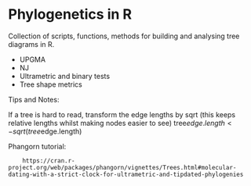 # Phylogenetics in R

Collection of scripts, functions, methods for building and analysing tree diagrams in R.


* UPGMA
* NJ
* Ultrametric and binary tests
* Tree shape metrics 





Tips and Notes:

If a tree is hard to read, transform the edge lengths by sqrt (this keeps relative lengths whilst making nodes easier to see)
tree$edge.length <- sqrt(tree$edge.length)


Phangorn tutorial:

        https://cran.r-project.org/web/packages/phangorn/vignettes/Trees.html#molecular-dating-with-a-strict-clock-for-ultrametric-and-tipdated-phylogenies

